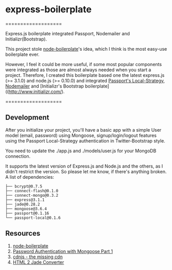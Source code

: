 # express-boilerplate
===================

Express.js boilerplate integrated Passport, Nodemailer and Initializr(Bootstrap).

This project stole [node-boilerplate](https://github.com/robrighter/node-boilerplate#node-boilerplate-version-2)'s idea, which I think is the most easy-use boilerplate ever.

However, I feel it could be more useful, if some most popular components were integrated as those are almost always needed when you start a project. Therefore, I created this boilerplate based one the latest express.js (>= 3.1.0) and node.js (>= 0.10.0) and integrated [Passport's Local-Strategy](http://passportjs.org/), [Nodemailer](https://github.com/andris9/Nodemailer) and [Initializr's Bootstrap boilerplate]((http://www.initializr.com/).

===================

## Development
After you initialize your project, you'll have a basic app with a simple User model (email, password) using Mongoose, signup/login/logout features using the Passport Local-Strategy authentication in Twitter-Bootstrap style.

You need to update the ./app.js and ./models/user.js for your MongoDB connection.

It supports the latest version of Express.js and Node.js and the others, as I didn't restrict the version. So please let me know, if there's anything broken.
A list of dependencies:
```
├── bcrypt@0.7.5
├── connect-flash@0.1.0
├── connect-mongo@0.3.2
├── express@3.1.1
├── jade@0.28.2
├── mongoose@3.6.4
├── passport@0.1.16
└── passport-local@0.1.6
```

## Resources
1. [node-boilerplate](https://github.com/robrighter/node-boilerplate)
2. [Password Authentication with Mongoose Part 1](http://blog.mongodb.org/post/32866457221/password-authentication-with-mongoose-part-1)
3. [cdnjs - the missing cdn](http://cdnjs.com/)
4. [HTML 2 Jade Converter](http://html2jade.aaron-powell.com/)

